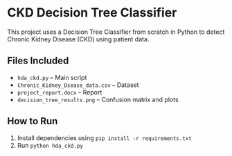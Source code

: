 # CKD Decision Tree Classifier

This project uses a Decision Tree Classifier from scratch in Python to detect Chronic Kidney Disease (CKD) using patient data.

## Files Included
- `hda_ckd.py` – Main script
- `Chronic_Kidney_Dsease_data.csv` – Dataset
- `project_report.docx` – Report
- `decision_tree_results.png` – Confusion matrix and plots

## How to Run
1. Install dependencies using `pip install -r requirements.txt`
2. Run `python hda_ckd.py`
